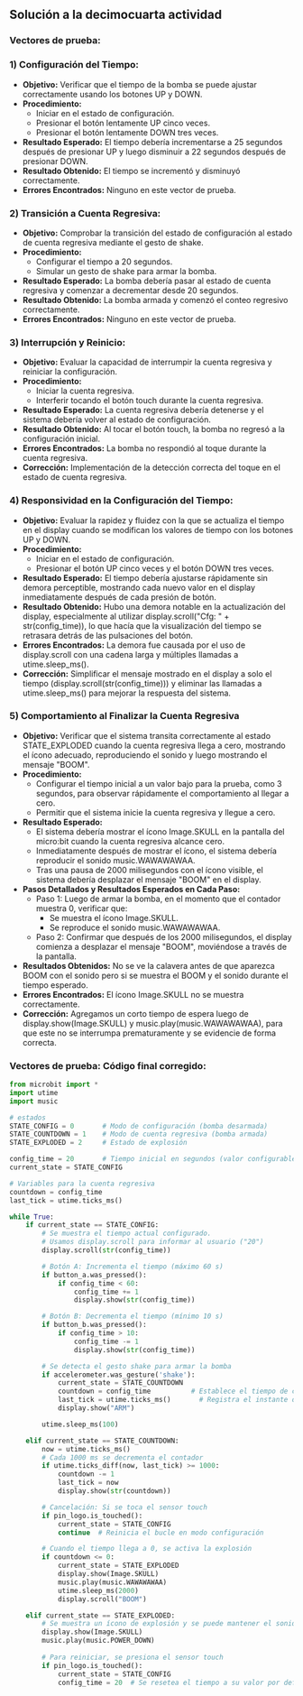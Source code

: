 ## Solución a la decimocuarta actividad  
### Vectores de prueba:  
### **1)** Configuración del Tiempo:  
- **Objetivo:** Verificar que el tiempo de la bomba se puede ajustar correctamente usando los botones UP y DOWN.  
- **Procedimiento:**  
  - Iniciar en el estado de configuración.   
  - Presionar el botón lentamente UP cinco veces.    
  - Presionar el botón lentamente DOWN tres veces.  
- **Resultado Esperado:** El tiempo debería incrementarse a 25 segundos después de presionar UP y luego disminuir a 22 segundos después de presionar DOWN.   
- **Resultado Obtenido:** El tiempo se incrementó y disminuyó correctamente.   
- **Errores Encontrados:** Ninguno en este vector de prueba.  

### **2)** Transición a Cuenta Regresiva:  
- **Objetivo:** Comprobar la transición del estado de configuración al estado de cuenta regresiva mediante el gesto de shake.  
- **Procedimiento:**  
  - Configurar el tiempo a 20 segundos.  
  - Simular un gesto de shake para armar la bomba.  
- **Resultado Esperado:** La bomba debería pasar al estado de cuenta regresiva y comenzar a decrementar desde 20 segundos.  
- **Resultado Obtenido:** La bomba armada y comenzó el conteo regresivo correctamente.   
- **Errores Encontrados:** Ninguno en este vector de prueba.  

### **3)** Interrupción y Reinicio:  
- **Objetivo:** Evaluar la capacidad de interrumpir la cuenta regresiva y reiniciar la configuración.  
- **Procedimiento:**  
  - Iniciar la cuenta regresiva.  
  - Interferir tocando el botón touch durante la cuenta regresiva.  
- **Resultado Esperado:** La cuenta regresiva debería detenerse y el sistema debería volver al estado de configuración.  
- **Resultado Obtenido:** Al tocar el botón touch, la bomba no regresó a la configuración inicial.  
- **Errores Encontrados:** La bomba no respondió al toque durante la cuenta regresiva.  
- **Corrección:** Implementación de la detección correcta del toque en el estado de cuenta regresiva.

### **4)** Responsividad en la Configuración del Tiempo:  
- **Objetivo:** Evaluar la rapidez y fluidez con la que se actualiza el tiempo en el display cuando se modifican los valores de tiempo con los botones UP y DOWN.  
- **Procedimiento:**  
  - Iniciar en el estado de configuración.  
  - Presionar el botón UP cinco veces y el botón DOWN tres veces.  
- **Resultado Esperado:**  El tiempo debería ajustarse rápidamente sin demora perceptible, mostrando cada nuevo valor en el display inmediatamente después de cada presión de botón.  
- **Resultado Obtenido:** Hubo una demora notable en la actualización del display, especialmente al utilizar display.scroll("Cfg: " + str(config_time)), lo que hacía que la visualización del tiempo se retrasara detrás de las pulsaciones del botón.  
- **Errores Encontrados:** La demora fue causada por el uso de display.scroll con una cadena larga y múltiples llamadas a utime.sleep_ms().  
- **Corrección:** Simplificar el mensaje mostrado en el display a solo el tiempo (display.scroll(str(config_time))) y eliminar las llamadas a utime.sleep_ms() para mejorar la respuesta del sistema.  

### **5)** Comportamiento al Finalizar la Cuenta Regresiva  
- **Objetivo:** Verificar que el sistema transita correctamente al estado STATE_EXPLODED cuando la cuenta regresiva llega a cero, mostrando el ícono adecuado, reproduciendo el sonido y luego mostrando el mensaje "BOOM".  
- **Procedimiento:**  
  - Configurar el tiempo inicial a un valor bajo para la prueba, como 3 segundos, para observar rápidamente el comportamiento al llegar a cero.  
  - Permitir que el sistema inicie la cuenta regresiva y llegue a cero.  
- **Resultado Esperado:**  
  - El sistema debería mostrar el ícono Image.SKULL en la pantalla del micro:bit cuando la cuenta regresiva alcance cero.  
  - Inmediatamente después de mostrar el ícono, el sistema debería reproducir el sonido music.WAWAWAWAA.  
  - Tras una pausa de 2000 milisegundos con el ícono visible, el sistema debería desplazar el mensaje "BOOM" en el display.  
- **Pasos Detallados y Resultados Esperados en Cada Paso:**  
  - Paso 1: Luego de armar la bomba, en el momento que el contador muestra 0, verificar que:  
      - Se muestra el ícono Image.SKULL.  
      - Se reproduce el sonido music.WAWAWAWAA.  
  - Paso 2: Confirmar que después de los 2000 milisegundos, el display comienza a desplazar el mensaje "BOOM", moviéndose a través de la pantalla.  
- **Resultados Obtenidos:** No se ve la calavera antes de que aparezca BOOM con el sonido pero si se muestra el BOOM y el sonido durante el tiempo esperado.  
- **Errores Encontrados:** El ícono Image.SKULL no se muestra correctamente.
- **Corrección:** Agregamos un corto tiempo de espera luego de display.show(Image.SKULL) y music.play(music.WAWAWAWAA), para que este no se interrumpa prematuramente y se evidencie de forma correcta.

### Vectores de prueba:  Código final corregido:
``` Python
from microbit import *
import utime
import music

# estados
STATE_CONFIG = 0       # Modo de configuración (bomba desarmada)
STATE_COUNTDOWN = 1    # Modo de cuenta regresiva (bomba armada)
STATE_EXPLODED = 2     # Estado de explosión

config_time = 20       # Tiempo inicial en segundos (valor configurable)
current_state = STATE_CONFIG

# Variables para la cuenta regresiva
countdown = config_time
last_tick = utime.ticks_ms()

while True:
    if current_state == STATE_CONFIG:
        # Se muestra el tiempo actual configurado.
        # Usamos display.scroll para informar al usuario ("20")
        display.scroll(str(config_time))

        # Botón A: Incrementa el tiempo (máximo 60 s)
        if button_a.was_pressed():
            if config_time < 60:
                config_time += 1
                display.show(str(config_time))

        # Botón B: Decrementa el tiempo (mínimo 10 s)
        if button_b.was_pressed():
            if config_time > 10:
                config_time -= 1
                display.show(str(config_time))

        # Se detecta el gesto shake para armar la bomba
        if accelerometer.was_gesture('shake'):
            current_state = STATE_COUNTDOWN
            countdown = config_time          # Establece el tiempo de cuenta regresiva
            last_tick = utime.ticks_ms()       # Registra el instante de inicio
            display.show("ARM")

        utime.sleep_ms(100)

    elif current_state == STATE_COUNTDOWN:
        now = utime.ticks_ms()
        # Cada 1000 ms se decrementa el contador
        if utime.ticks_diff(now, last_tick) >= 1000:
            countdown -= 1
            last_tick = now
            display.show(str(countdown))

        # Cancelación: Si se toca el sensor touch
        if pin_logo.is_touched():
            current_state = STATE_CONFIG
            continue  # Reinicia el bucle en modo configuración

        # Cuando el tiempo llega a 0, se activa la explosión
        if countdown <= 0:
            current_state = STATE_EXPLODED
            display.show(Image.SKULL)
            music.play(music.WAWAWAWAA)
            utime.sleep_ms(2000)
            display.scroll("BOOM")

    elif current_state == STATE_EXPLODED:
        # Se muestra un ícono de explosión y se puede mantener el sonido
        display.show(Image.SKULL)
        music.play(music.POWER_DOWN)
        
        # Para reiniciar, se presiona el sensor touch
        if pin_logo.is_touched():
            current_state = STATE_CONFIG
            config_time = 20  # Se resetea el tiempo a su valor por defecto
```
